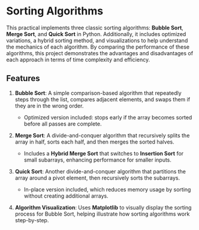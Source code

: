# Sorting Algorithms 

This practical implements three classic sorting algorithms: **Bubble Sort**, **Merge Sort**, and **Quick Sort** in Python. Additionally, it includes optimized variations, a hybrid sorting method, and visualizations to help understand the mechanics of each algorithm. By comparing the performance of these algorithms, this project demonstrates the advantages and disadvantages of each approach in terms of time complexity and efficiency.

## Features

1. **Bubble Sort**: A simple comparison-based algorithm that repeatedly steps through the list, compares adjacent elements, and swaps them if they are in the wrong order.
   - Optimized version included: stops early if the array becomes sorted before all passes are complete.

2. **Merge Sort**: A divide-and-conquer algorithm that recursively splits the array in half, sorts each half, and then merges the sorted halves.
   - Includes a **Hybrid Merge Sort** that switches to **Insertion Sort** for small subarrays, enhancing performance for smaller inputs.

3. **Quick Sort**: Another divide-and-conquer algorithm that partitions the array around a pivot element, then recursively sorts the subarrays.
   - In-place version included, which reduces memory usage by sorting without creating additional arrays.

4. **Algorithm Visualization**: Uses **Matplotlib** to visually display the sorting process for Bubble Sort, helping illustrate how sorting algorithms work step-by-step.

